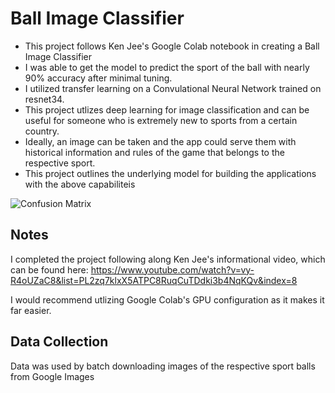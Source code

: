 # Ball Image Classifier

* This project follows Ken Jee's Google Colab notebook in creating a Ball Image Classifier
* I was able to get the model to predict the sport of the ball with nearly 90% accuracy after minimal tuning.
* I utilized transfer learning on a Convulational Neural Network trained on resnet34.
* This project utlizes deep learning for image classification and can be useful for someone who is extremely new to sports from a certain country. 
* Ideally, an image can be taken and the app could serve them with historical information and rules of the game that belongs to the respective sport. 
* This project outlines the underlying model for building the applications with the above capabiliteis 

![Confusion Matrix](/ball_image_classifer/confusion_matrix.png)

## Notes 
I completed the project following along Ken Jee's informational video, which can be found here: https://www.youtube.com/watch?v=vy-R4oUZaC8&list=PL2zq7klxX5ATPC8RuqCuTDdki3b4NqKQv&index=8

I would recommend utlizing Google Colab's GPU configuration as it makes it far easier.

## Data Collection

Data was used by batch downloading images of the respective sport balls from Google Images
